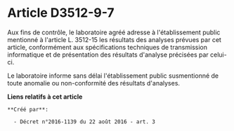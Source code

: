 # Article D3512-9-7

Aux fins de contrôle, le laboratoire agréé adresse à l'établissement public mentionné à l'article L. 3512-15 les résultats
des analyses prévues par cet article, conformément aux spécifications techniques de transmission informatique et de
présentation des résultats d'analyse précisées par celui-ci. 

Le laboratoire informe sans délai l'établissement public susmentionné de toute anomalie ou non-conformité des résultats
d'analyses.

**Liens relatifs à cet article**

	**Créé par**:

	  - Décret n°2016-1139 du 22 août 2016 - art. 3
